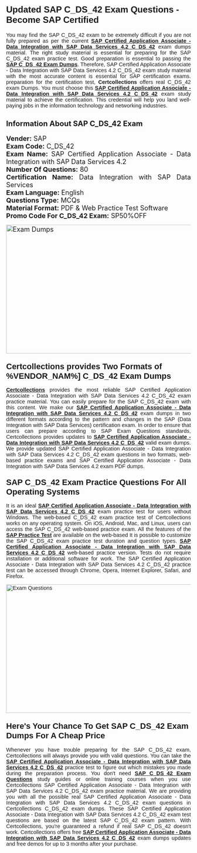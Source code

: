 <h1><span style="font-size:24px"><span style="font-family:Calibri,sans-serif"><strong>Updated SAP C_DS_42 Exam Questions - Become SAP Certified</strong></span></span></h1> <p style="text-align:justify"><span style="font-size:11pt"><span style="font-family:Calibri,sans-serif">You may find the SAP C_DS_42 exam to be extremely difficult if you are not fully prepared as per the current <u><strong>SAP Certified Application Associate - Data Integration with SAP Data Services 4.2 C_DS_42</strong></u> exam dumps material. The right study material is essential for preparing for the SAP C_DS_42 exam practice test. Good preparation is essential to passing the <a href="https://www.certcollections.com/c_ds_42-exam-questions"><u><strong>SAP C_DS_42 Exam Dumps</strong></u></a>. Therefore, SAP Certified Application Associate - Data Integration with SAP Data Services 4.2 C_DS_42 exam study material with the most accurate content is essential for SAP certification exams. preparation for the certification test, <strong>Certcollections</strong> offers real C_DS_42 exam Dumps. You must choose this <u><strong>SAP Certified Application Associate - Data Integration with SAP Data Services 4.2 C_DS_42</strong></u> exam study material to achieve the certification. This credential will help you land well-paying jobs in the information technology and networking industries.</span></span></p> <h2 style="text-align:justify"><strong><span style="font-size:20px">Information About SAP C_DS_42 Exam</span></strong></h2> <p style="text-align:justify"><span style="font-size:18px"><strong>Vender:</strong> SAP<br /> <strong>Exam Code:</strong> C_DS_42<br /> <strong>Exam Name:</strong> SAP Certified Application Associate - Data Integration with SAP Data Services 4.2<br /> <strong>Number Of Questions:</strong> 80<br /> <strong>Certification Name:</strong> Data Integration with SAP Data Services<br /> <strong>Exam Language:</strong> English<br /> <strong>Questions Type:</strong> MCQs<br /> <strong>Material Format:</strong> PDF & Web Practice Test Software<br /> <strong>Promo Code For C_DS_42 Exam:</strong> SP50%OFF</span></p> <p style="text-align:justify"><span style="font-size:18px"><a href="https://www.certcollections.com/c_ds_42-exam-questions" rel="no-follow"><img alt="Exam Dumps" src="https://www.certcollections.com/uploads/content/certcollections.jpg" style="height:350px; width:750px" /></a></span></p> <h3><span style="font-size:22px"><span style="font-family:Calibri,sans-serif"><strong>Certcollections provides Two Formats of %VENDOR_NAM%] C_DS_42 Exam Dumps</strong></span></span></h3> <p style="text-align:justify"><span style="font-size:11pt"><span style="font-family:Calibri,sans-serif"><a href="https://www.certcollections.com/"><u><strong>Certcollections</strong></u></a> provides the most reliable SAP Certified Application Associate - Data Integration with SAP Data Services 4.2 C_DS_42 exam practice material. You can easily prepare for the SAP C_DS_42 exam with this content. We make our <u><strong>SAP Certified Application Associate - Data Integration with SAP Data Services 4.2 C_DS_42</strong></u> exam dumps in two different formats according to the pattern and changes in the SAP (Data Integration with SAP Data Services) certification exam. In order to ensure that users can prepare according to SAP Exam Questions standards, Certcollections provides updates to <u><strong>SAP Certified Application Associate - Data Integration with SAP Data Services 4.2 C_DS_42</strong></u> valid exam dumps. We provide updated SAP Certified Application Associate - Data Integration with SAP Data Services 4.2 C_DS_42 exam questions in two formats, web-based practice exams and SAP Certified Application Associate - Data Integration with SAP Data Services 4.2 exam PDF dumps.</span></span></p> <h3><span style="font-size:22px"><span style="font-family:Calibri,sans-serif"><strong>SAP C_DS_42 Exam Practice Questions For All Operating Systems</strong></span></span></h3> <p style="text-align:justify"><span style="font-size:11pt"><span style="font-family:Calibri,sans-serif">It is an ideal <u><strong>SAP Certified Application Associate - Data Integration with SAP Data Services 4.2 C_DS_42</strong></u> exam practice test for users without Windows. The web-based C_DS_42 exam practice test of Certcollections works on any operating system. On iOS, Android, Mac, and Linux, users can access the SAP C_DS_42 web-based practice exam. All the features of the <a href="https://www.certcollections.com/sap-exam-dumps"><u><strong>SAP Practice Test</strong></u></a> are available on the web-based It is possible to customize the SAP C_DS_42 exam practice test duration and question types. <u><strong>SAP Certified Application Associate - Data Integration with SAP Data Services 4.2 C_DS_42</strong></u> web-based practice version. Tests do not require installation or additional software for work. The SAP Certified Application Associate - Data Integration with SAP Data Services 4.2 C_DS_42 practice test can be accessed through Chrome, Opera, Internet Explorer, Safari, and Firefox.</span></span></p> <p style="text-align:justify"><span style="font-size:11pt"><span style="font-family:Calibri,sans-serif"><a href="https://www.certcollections.com/c_ds_42-exam-questions" rel="no-follow"><img alt="Exam Questions" src="https://www.certcollections.com/uploads/content/55597321.jpg" style="height:350px; width:750px" /></a></span></span></p> <h3><span style="font-size:22px"><span style="font-family:Calibri,sans-serif"><strong>Here's Your Chance To Get SAP C_DS_42 Exam Dumps For A Cheap Price</strong></span></span></h3> <p style="text-align:justify"><span style="font-size:11pt"><span style="font-family:Calibri,sans-serif">Whenever you have trouble preparing for the SAP C_DS_42 exam, Certcollections will always provide you with valid questions. You can take the <u><strong>SAP Certified Application Associate - Data Integration with SAP Data Services 4.2 C_DS_42</strong></u> practice test to figure out which mistakes you made during the preparation process. You don't need <a href="https://www.certcollections.com/c_ds_42-exam-questions"><u><strong>SAP C_DS_42 Exam Questions</strong></u></a> study guides or online training courses when you use Certcollections SAP Certified Application Associate - Data Integration with SAP Data Services 4.2 C_DS_42 exam practice material. We are providing you with all the possible real SAP Certified Application Associate - Data Integration with SAP Data Services 4.2 C_DS_42 exam questions in Certcollections C_DS_42 exam dumps. These SAP Certified Application Associate - Data Integration with SAP Data Services 4.2 C_DS_42 exam test questions are based on the latest SAP C_DS_42 exam pattern. With Certcollections, you're guaranteed a refund if real SAP C_DS_42 doesn't work. Certcollections offers free <u><strong>SAP Certified Application Associate - Data Integration with SAP Data Services 4.2 C_DS_42</strong></u> exam dumps updates and free demos for up to 3 months after your purchase.</span></span></p>
